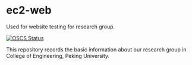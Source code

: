 # ec2-web
Used for website testing for research group.

[![OSCS Status](https://www.oscs1024.com/platform/badge/Betristor/ec2-web.svg?size=small)](https://www.oscs1024.com/project/Betristor/ec2-web?ref=badge_small)

This repository records the basic information about our research group in College of Engineering, Peking University.

